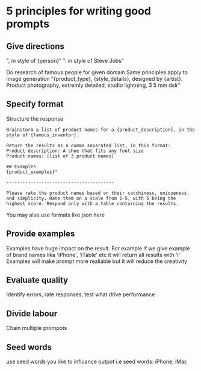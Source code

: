 # 5 principles for writing good prompts

## Give directions
", in style of {person}"
". in style of Steve Jobs"

Do research of famous people for given domain 
Same principles apply to image generation
"{product_type}, {style_details}, designed by {artist}. Product photography, extremly detailed, studio lightning, 3 5 mm dslr"


## Specify format
Structure the response

```text
Brainstorm a list of product names for a {product_description}, in the style of {famous_inventor}.

Return the results as a comma separated list, in this format:
Product description: A shoe that fits any foot size
Product names: [list of 3 product names]

## Examples
{product_examples}"

----------------------------------------

Please rate the product names based on their catchiness, uniqueness, and simplicity. Rate them on a scale from 1-5, with 5 being the highest score. Respond only with a table containing the results.

```

You may also use formats like json here

## Provide examples
Examples have huge impact on the result.
For example if we give example of brand names lika 'iPhone', 'iTable' etc it will return all results with 'i'
Examples will make prompt more realiable but it will reduce the creativity


## Evaluate quality
Identify errors, rate responses, test what drive performance


## Divide labour

Chain multiple prompots 

## Seed words
use seed words you like to influance outpot
i.e
seed words: iPhone, iMac